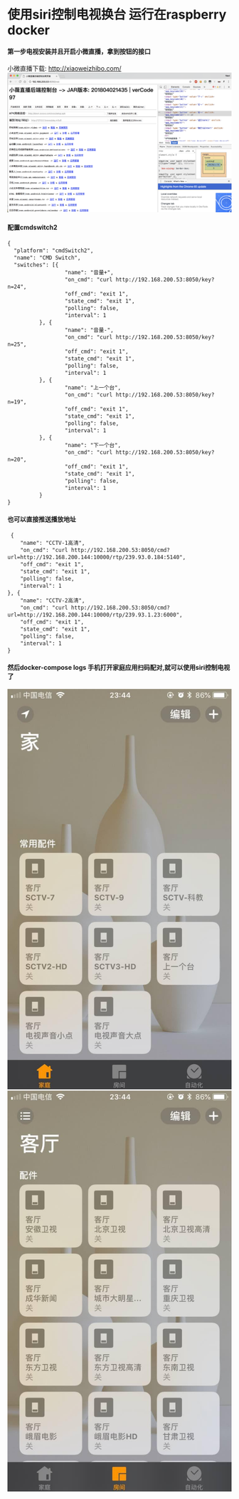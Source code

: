 # 使用siri控制电视换台 运行在raspberry docker 
#### 第一步电视安装并且开启小微直播，拿到按钮的接口
小微直播下载: http://xiaoweizhibo.com/
![Image text](https://raw.githubusercontent.com/yknext/homebridge/master/TV.png)
#### 配置cmdswitch2
```
{
  "platform": "cmdSwitch2",
  "name": "CMD Switch",
  "switches": [{
                  "name": "音量+",
                  "on_cmd": "curl http://192.168.200.53:8050/key?n=24",
                  "off_cmd": "exit 1",
                  "state_cmd": "exit 1",
                  "polling": false,
                  "interval": 1
          }, {
                  "name": "音量-",
                  "on_cmd": "curl http://192.168.200.53:8050/key?n=25",
                  "off_cmd": "exit 1",
                  "state_cmd": "exit 1",
                  "polling": false,
                  "interval": 1
          }, {
                  "name": "上一个台",
                  "on_cmd": "curl http://192.168.200.53:8050/key?n=19",
                  "off_cmd": "exit 1",
                  "state_cmd": "exit 1",
                  "polling": false,
                  "interval": 1
          }, {
                  "name": "下一个台",
                  "on_cmd": "curl http://192.168.200.53:8050/key?n=20",
                  "off_cmd": "exit 1",
                  "state_cmd": "exit 1",
                  "polling": false,
                  "interval": 1
          }
}
```
#### 也可以直接推送播放地址
```
 {
    "name": "CCTV-1高清",
    "on_cmd": "curl http://192.168.200.53:8050/cmd?url=http://192.168.200.144:10000/rtp/239.93.0.184:5140",
    "off_cmd": "exit 1",
    "state_cmd": "exit 1",
    "polling": false,
    "interval": 1
}, {
    "name": "CCTV-2高清",
    "on_cmd": "curl http://192.168.200.53:8050/cmd?url=http://192.168.200.144:10000/rtp/239.93.1.23:6000",
    "off_cmd": "exit 1",
    "state_cmd": "exit 1",
    "polling": false,
    "interval": 1
}
```
#### 然后docker-compose logs  手机打开家庭应用扫码配对,就可以使用siri控制电视了
![Image text](https://raw.githubusercontent.com/yknext/homebridge/master/sc2.jpg)
![Image text](https://raw.githubusercontent.com/yknext/homebridge/master/sc1.jpg)

